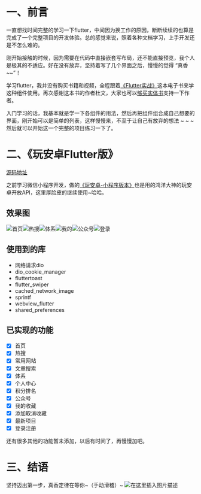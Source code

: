 # 一、前言
一直想找时间完整的学习一下flutter，中间因为换工作的原因，断断续续的也算是完成了一个完整项目的开发体验。总的感觉来说，照着各种文档学习，上手开发还是不怎么难的。

刚开始接触的时候，因为需要在代码中直接嵌套写布局，还不能直接预览，我个人是极其的不适应。好在没有放弃，坚持着写了几个界面之后，慢慢的觉得 “真香~~”！

学习flutter，我并没有购买书籍和视频，全程跟着[《Flutter实战》](https://book.flutterchina.club/)这本电子书来学这种组件使用。再次感谢这本书的作者杜文，大家也可以[够买实体书](https://item.jd.com/12816296.html)支持一下作者。

入门学习的话，我基本就是学一下各组件的用法，然后再把组件组合成自己想要的界面，刚开始可以是简单的列表，这样慢慢来，不至于让自己有放弃的想法 ~ ~ ~ 然后就可以开始这一个完整的项目练习一下了。

# 二、《玩安卓Flutter版》
[源码地址](https://gitee.com/mtj_java/wanandroid_flutter.git)

之前学习微信小程序开发，做的[《玩安卓-小程序版本》](https://blog.csdn.net/qq_28779083/article/details/103632884)也是用的鸿洋大神的玩安卓开放API，这里厚脸皮的继续使用~哈哈。

## 效果图
![首页](https://images.gitee.com/uploads/images/2020/0628/153938_7a652dde_1510987.jpeg)![热搜](https://images.gitee.com/uploads/images/2020/0628/153938_a66d1bac_1510987.jpeg)![体系](https://images.gitee.com/uploads/images/2020/0628/153938_c4c9ec57_1510987.jpeg)![我的](https://images.gitee.com/uploads/images/2020/0628/153938_e7ea91c1_1510987.jpeg)![公众号](https://images.gitee.com/uploads/images/2020/0628/153938_5da01f16_1510987.jpeg)![登录](https://images.gitee.com/uploads/images/2020/0628/153938_4d0a725a_1510987.jpeg)
## 使用到的库

 - 网络请求dio
 - dio_cookie_manager
 - fluttertoast
 - flutter_swiper
 - cached_network_image
 - sprintf
 - webview_flutter
 - shared_preferences
 
 ## 已实现的功能
 
 - [x]  首页
 - [x]  热搜
 - [x]  常用网站
 - [x]  文章搜索
 - [x]  体系
 - [x]  个人中心
 - [x]  积分排名
 - [x]  公众号
 - [x]  我的收藏
 - [x]  添加取消收藏
 - [x]  最新项目
 - [x]  登录注册
  
  还有很多其他的功能暂未添加，以后有时间了，再慢慢加吧。

#  三、结语
坚持迈出第一步，真香定律在等你~（手动滑稽）~
![在这里插入图片描述](https://images.gitee.com/uploads/images/2020/0628/153938_e13b4588_1510987.jpeg)